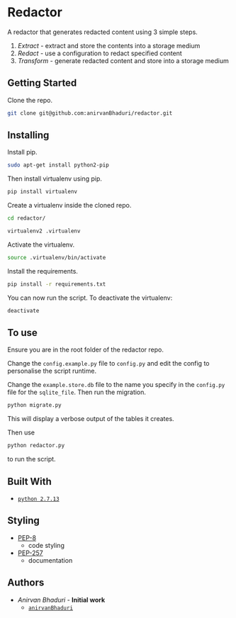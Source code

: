 # Redactor
A redactor that generates redacted content using
3 simple steps.

1. _Extract_ - extract and store the contents into a storage medium
2. _Redact_ - use a configuration to redact specified content
3. _Transform_ - generate redacted content and store into a storage medium

## Getting Started
Clone the repo.
```bash
git clone git@github.com:anirvanBhaduri/redactor.git
```

## Installing
Install pip.
```bash
sudo apt-get install python2-pip
```
Then install virtualenv using pip.
```bash
pip install virtualenv 
```
Create a virtualenv inside the cloned repo.
```bash
cd redactor/

virtualenv2 .virtualenv
```
Activate the virtualenv.
```bash
source .virtualenv/bin/activate
```
Install the requirements.
```bash
pip install -r requirements.txt
```
You can now run the script. To deactivate the virtualenv:
```bash
deactivate
```

## To use
Ensure you are in the root folder of the redactor repo.

Change the `config.example.py` file to `config.py` and edit
the config to personalise the script runtime.

Change the `example.store.db` file to the name you specify in the `config.py`
file for the `sqlite_file`. Then run the migration.
```bash
python migrate.py
```
This will display a verbose output of the tables it creates.

Then use
```bash
python redactor.py
```
to run the script.

## Built With
* [`python 2.7.13`](https://www.python.org/downloads/release/python-270/)

## Styling
* [PEP-8](https://www.python.org/dev/peps/pep-0008/#introduction) 
    - code styling
* [PEP-257](https://www.python.org/dev/peps/pep-0257/) 
    - documentation

## Authors
* _Anirvan Bhaduri_ - __Initial work__ 
    - [`anirvanBhaduri`](https://github.com/anirvanBhaduri)
